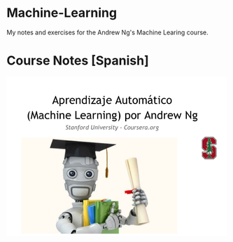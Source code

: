 # Machine-Learning
My notes and exercises for the Andrew Ng's Machine Learing course.

# Course Notes [Spanish]

[![book](./assets/img/front.png)](machine_learning_notes.pdf)

